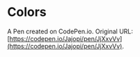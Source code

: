 # Colors

A Pen created on CodePen.io. Original URL: [https://codepen.io/Jajopi/pen/JjXxvVv](https://codepen.io/Jajopi/pen/JjXxvVv).


